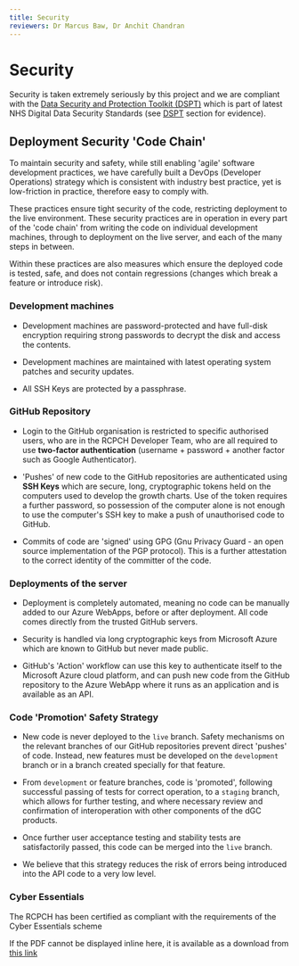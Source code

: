 ```yaml
---
title: Security
reviewers: Dr Marcus Baw, Dr Anchit Chandran
---
```


# Security

Security is taken extremely seriously by this project and we are compliant with the [Data Security and Protection Toolkit (DSPT)](https://digital.nhs.uk/about-nhs-digital/our-work/nhs-digital-data-and-technology-standards/framework/beta---data-security-standards) which is part of latest NHS Digital Data Security Standards (see [DSPT](data-security-protection-toolkit.md) section for evidence).

## Deployment Security 'Code Chain'

To maintain security and safety, while still enabling 'agile' software development practices, we have carefully built a DevOps (Developer Operations) strategy which is consistent with industry best practice, yet is low-friction in practice, therefore easy to comply with.

These practices ensure tight security of the code, restricting deployment to the live environment. These security practices are in operation in every part of the 'code chain' from writing the code on individual development machines, through to deployment on the live server, and each of the many steps in between.

Within these practices are also measures which ensure the deployed code is tested, safe, and does not contain regressions (changes which break a feature or introduce risk).

### Development machines

* Development machines are password-protected and have full-disk encryption requiring strong passwords to decrypt the disk and access the contents.

* Development machines are maintained with latest operating system patches and security updates.

* All SSH Keys are protected by a passphrase.

### GitHub Repository

* Login to the GitHub organisation is restricted to specific authorised users, who are in the RCPCH Developer Team, who are all required to use **two-factor authentication** (username + password + another factor such as Google Authenticator).

* 'Pushes' of new code to the GitHub repositories are authenticated using **SSH Keys** which are secure, long, cryptographic tokens held on the computers used to develop the growth charts. Use of the token requires a further password, so possession of the computer alone is not enough to use the computer's SSH key to make a push of unauthorised code to GitHub.

* Commits of code are 'signed' using GPG (Gnu Privacy Guard - an open source implementation of the PGP protocol). This is a further attestation to the correct identity of the committer of the code.

### Deployments of the server

* Deployment is completely automated, meaning no code can be manually added to our Azure WebApps, before or after deployment. All code comes directly from the trusted GitHub servers.

* Security is handled via long cryptographic keys from Microsoft Azure which are known to GitHub but never made public.

* GitHub's 'Action' workflow can use this key to authenticate itself to the Microsoft Azure cloud platform, and can push new code from the GitHub repository to the Azure WebApp where it runs as an application and is available as an API.

### Code 'Promotion' Safety Strategy

* New code is never deployed to the `live` branch. Safety mechanisms on the relevant branches of our GitHub repositories prevent direct 'pushes' of code. Instead, new features must be developed on the `development` branch or in a branch created specially for that feature.

* From `development` or feature branches, code is 'promoted', following successful passing of tests for correct operation, to a `staging` branch, which allows for further testing, and where necessary review and confirmation of interoperation with other components of the dGC products.

* Once further user acceptance testing and stability tests are satisfactorily passed, this code can be merged into the `live` branch.

* We believe that this strategy reduces the risk of errors being introduced into the API code to a very low level.

### Cyber Essentials

The RCPCH has been certified as compliant with the requirements of the Cyber Essentials scheme

<object data="../../_assets/_pdfs/rcpch-cyber-essentials-certificate-exp-2024.pdf?#zoom=80&scrollbar=0&toolbar=0&navpanes=0" width="100%" height="650" type="application/pdf">
  <p>If the PDF cannot be displayed inline here, it is available as a download from <a href="../../_assets/_pdfs/rcpch-cyber-essentials-certificate-exp-2024.pdf">this link</a>
  </p>
</object>
